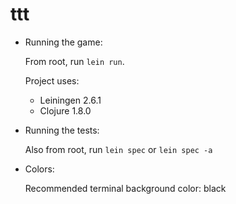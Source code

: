 # ttt

- Running the game:

  From root, run `lein run`.

  Project uses:
    - Leiningen 2.6.1
    - Clojure 1.8.0

- Running the tests:

  Also from root, run `lein spec` or `lein spec -a`

- Colors:

  Recommended terminal background color: black
